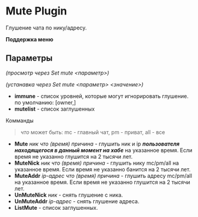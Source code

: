# Mute Plugin #

Глушение чата по нику/адресу.

**Поддержка меню**

## Параметры ##

_(просмотр через Set mute <параметр>)_

_(устанавка через Set mute <параметр> <значение>)_

  * **immune** - список уровней, которые могут игнорировать глушение. по умолчанию: [owner,]
  * **mutelist** - список заглушенных

Комманды
> _что_ может быть: mc - главный чат, pm - приват, all - все


  * **Mute** _ник_ _что_ _(время)_ _причина_ - глушить ник и ip **_пользователя находящегося в данный момент на хабе_** на указанное время. Если время не указанно глушится на 2 тысячи лет.
  * **MuteNick** _ник_ _что_ _(время)_ _причина_ - глушить нику mc/pm/all на указанное время. Если время не указанно банится на 2 тысячи лет.
  * **MuteAddr** _ip-адрес_ _что_ _(время)_ _причина_ - глушить адресу mc/pm/all на указанное время. Если время не указанно глушится на 2 тысячи лет.
  * **UnMuteNick** _ник_ - снять глушение с ника.
  * **UnMuteAddr** _ip-адрес_ - снять глушение адреса.
  * **ListMute** - список заглушенных.